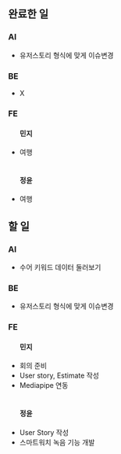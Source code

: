 <h2>완료한 일</h2>
<h3>AI</h3>
<ul>
  <li>유저스토리 형식에 맞게 이슈변경</li>
</ul>

<h3>BE</h3>
<ul>
  <li>X</li>
</ul>

<h3>FE</h3>
<ul>
  <h4>민지</h4>
  <li>여행</li>
  <br>
  <h4>정윤</h4>
  <li>여행</li>
</ul>

<h2>할 일</h2>
<h3>AI</h3>
<ul>
  <li>수어 키워드 데이터 둘러보기</li>
</ul>

<h3>BE</h3>
<ul>
  <li>유저스토리 형식에 맞게 이슈변경</li>
</ul>

<h3>FE</h3>
<ul>
  <h4>민지</h4>
  <li>회의 준비</li>
  <li>User story, Estimate 작성</li>
  <li>Mediapipe 연동</li>
  <br>
  <h4>정윤</h4>
  <li>User Story 작성</li>
  <li>스마트워치 녹음 기능 개발</li>
</ul>
